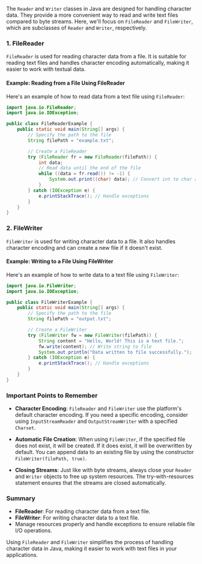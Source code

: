 The `Reader` and `Writer` classes in Java are designed for handling character data. They provide a more convenient way to read and write text files compared to byte streams. Here, we'll focus on `FileReader` and `FileWriter`, which are subclasses of `Reader` and `Writer`, respectively.

### 1. FileReader

`FileReader` is used for reading character data from a file. It is suitable for reading text files and handles character encoding automatically, making it easier to work with textual data.

#### Example: Reading from a File Using FileReader

Here's an example of how to read data from a text file using `FileReader`:

```java
import java.io.FileReader;
import java.io.IOException;

public class FileReaderExample {
    public static void main(String[] args) {
        // Specify the path to the file
        String filePath = "example.txt";

        // Create a FileReader
        try (FileReader fr = new FileReader(filePath)) {
            int data;
            // Read data until the end of the file
            while ((data = fr.read()) != -1) {
                System.out.print((char) data); // Convert int to char and print
            }
        } catch (IOException e) {
            e.printStackTrace(); // Handle exceptions
        }
    }
}
```

### 2. FileWriter

`FileWriter` is used for writing character data to a file. It also handles character encoding and can create a new file if it doesn't exist.

#### Example: Writing to a File Using FileWriter

Here's an example of how to write data to a text file using `FileWriter`:

```java
import java.io.FileWriter;
import java.io.IOException;

public class FileWriterExample {
    public static void main(String[] args) {
        // Specify the path to the file
        String filePath = "output.txt";

        // Create a FileWriter
        try (FileWriter fw = new FileWriter(filePath)) {
            String content = "Hello, World! This is a text file.";
            fw.write(content); // Write string to file
            System.out.println("Data written to file successfully.");
        } catch (IOException e) {
            e.printStackTrace(); // Handle exceptions
        }
    }
}
```

### Important Points to Remember

- **Character Encoding**: `FileReader` and `FileWriter` use the platform's default character encoding. If you need a specific encoding, consider using `InputStreamReader` and `OutputStreamWriter` with a specified `Charset`.

- **Automatic File Creation**: When using `FileWriter`, if the specified file does not exist, it will be created. If it does exist, it will be overwritten by default. You can append data to an existing file by using the constructor `FileWriter(filePath, true)`.

- **Closing Streams**: Just like with byte streams, always close your `Reader` and `Writer` objects to free up system resources. The try-with-resources statement ensures that the streams are closed automatically.

### Summary

- **FileReader**: For reading character data from a text file.
- **FileWriter**: For writing character data to a text file.
- Manage resources properly and handle exceptions to ensure reliable file I/O operations.

Using `FileReader` and `FileWriter` simplifies the process of handling character data in Java, making it easier to work with text files in your applications.